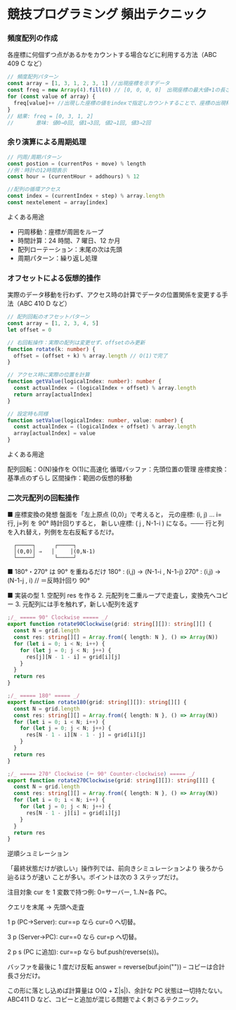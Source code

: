 # 競技プログラミング 頻出テクニック

### 頻度配列の作成

各座標に何個ずつ点があるかをカウントする場合などに利用する方法（ABC 409 C など）

```typescript
// 頻度配列パターン
const array = [1, 3, 1, 2, 3, 1] //出現座標を示すデータ
const freq = new Array(4).fill(0) // [0, 0, 0, 0]　出現座標の最大値+1の長さの配列を作成
for (const value of array) {
  freq[value]++ //出現した座標の値をindexで指定しカウントすることで、座標の出現科数を記憶する
}
// 結果: freq = [0, 3, 1, 2]
//       意味: 値0→0回, 値1→3回, 値2→1回, 値3→2回
```

### 余り演算による周期処理

```typescript
// 円周/周期パターン
const postion = (currentPos + move) % length
//例：時計の12時間表示
const hour = (currentHour + addhours) % 12

//配列の循環アクセス
const index = (currentIndex + step) % array.length
const nextelement = array[index]
```

よくある用途

- 円周移動：座標が周囲をループ
- 時間計算：24 時間、7 曜日、12 か月
- 配列ローテーション：末尾の次は先頭
- 周期パターン：繰り返し処理

### オフセットによる仮想的操作

実際のデータ移動を行わず、アクセス時の計算でデータの位置関係を変更する手法（ABC 410 D など）

```typescript
// 配列回転のオフセットパターン
const array = [1, 2, 3, 4, 5]
let offset = 0

// 右回転操作：実際の配列は変更せず、offsetのみ更新
function rotate(k: number) {
  offset = (offset + k) % array.length // O(1)で完了
}

// アクセス時に実際の位置を計算
function getValue(logicalIndex: number): number {
  const actualIndex = (logicalIndex + offset) % array.length
  return array[actualIndex]
}

// 設定時も同様
function setValue(logicalIndex: number, value: number) {
  const actualIndex = (logicalIndex + offset) % array.length
  array[actualIndex] = value
}
```

よくある用途

配列回転：O(N)操作を O(1)に高速化
循環バッファ：先頭位置の管理
座標変換：基準点のずらし
区間操作：範囲の仮想的移動

### 二次元配列の回転操作

■ 座標変換の発想
盤面を「左上原点 (0,0)」で考えると，
元の座標: (i, j) … i=行, j=列
を 90° 時計回りすると，
新しい座標: ( j , N-1-i )
になる。─── 行と列を入れ替え，列側を左右反転するだけ。

      ┌─────┐      ┌─────┐
      │(0,0)│ ⇒   │     │(0,N-1)
      └─────┘      └─────┘

■ 180°・270° は 90° を重ねるだけ
180° : (i,j) → (N-1-i , N-1-j)
270° : (i,j) → (N-1-j , i) // ＝反時計回り 90°

■ 実装の型 1. 空配列 res を作る 2. 元配列を二重ループで走査し，変換先へコピー 3. 元配列には手を触れず，新しい配列を返す

```typescript
;/_ ===== 90° Clockwise ===== _/
export function rotate90Clockwise(grid: string[][]): string[][] {
  const N = grid.length
  const res: string[][] = Array.from({ length: N }, () => Array(N))
  for (let i = 0; i < N; i++) {
    for (let j = 0; j < N; j++) {
      res[j][N - 1 - i] = grid[i][j]
    }
  }
  return res
}

;/_ ===== 180° ===== _/
export function rotate180(grid: string[][]): string[][] {
  const N = grid.length
  const res: string[][] = Array.from({ length: N }, () => Array(N))
  for (let i = 0; i < N; i++) {
    for (let j = 0; j < N; j++) {
      res[N - 1 - i][N - 1 - j] = grid[i][j]
    }
  }
  return res
}

;/_ ===== 270° Clockwise (＝ 90° Counter-clockwise) ===== _/
export function rotate270Clockwise(grid: string[][]): string[][] {
  const N = grid.length
  const res: string[][] = Array.from({ length: N }, () => Array(N))
  for (let i = 0; i < N; i++) {
    for (let j = 0; j < N; j++) {
      res[N - 1 - j][i] = grid[i][j]
    }
  }
  return res
}
```

逆順シュミレーション

「最終状態だけが欲しい」操作列では、前向きシミュレーションより 後ろから辿るほうが速い ことが多い。ポイントは次の 3 ステップだけ。

注目対象 cur を 1 変数で持つ例: 0=サーバー, 1‥N=各 PC。

クエリを末尾 → 先頭へ走査

1 p (PC→Server): cur==p なら cur=0 へ切替。

3 p (Server→PC): cur==0 なら cur=p へ切替。

2 p s (PC に追加): cur==p なら buf.push(reverse(s))。

バッファを最後に 1 度だけ反転 answer = reverse(buf.join("")) – コピーは合計長さ分だけ。

この形に落とし込めば計算量は O(Q + Σ|s|)、余計な PC 状態は一切持たない。ABC411 D など、コピーと追加が混じる問題でよく刺さるテクニック。
